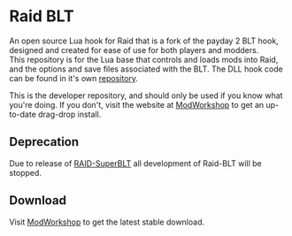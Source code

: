 # Raid BLT
An open source Lua hook for Raid that is a fork of the payday 2 BLT hook, designed and created for ease of use for both players and modders.  
This repository is for the Lua base that controls and loads mods into Raid, and the options and save files associated with the BLT. The DLL hook code can be found in it's own [repository](https://github.com/ModWorkshop/Raid-BLT).

This is the developer repository, and should only be used if you know what you're doing. If you don't, visit the website at [ModWorkshop](https://modworkshop.net/mydownloads.php?action=view_down&did=21065) to get an up-to-date drag-drop install.

## Deprecation
Due to release of [RAID-SuperBLT](https://modworkshop.net/mod/49744) all development of Raid-BLT will be stopped.

## Download
Visit [ModWorkshop](https://modworkshop.net/mod/21065) to get the latest stable download. 
